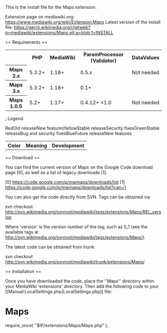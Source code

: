 This is the install file for the Maps extension.
	
Extension page on mediawiki.org: https://www.mediawiki.org/wiki/Extension:Maps
Latest version of the install file: https://gerrit.wikimedia.org/r/gitweb?p=mediawiki/extensions/Maps.git;a=blob;f=INSTALL


== Requirements ==

<table>
	<tr>
		<th></th>
		<th>PHP</th>
		<th>MediaWiki</th>
		<th>ParamProcessor (Validator)</th>
		<th>DataValues</th>
	</tr>
	<tr>
		<th>Maps 2.x</th>
		<td>5.3.2+</td>
		<td>1.18+</td>
		<td>0.5.x</td>
		<td>Not needed</td>
	</tr>
	<tr>
		<th>Maps 3.x</th>
		<td>5.3.2+</td>
		<td>1.18+</td>
		<td>0.1+</td>
	</tr>
	<tr>
		<th>Maps 1.0.5</th>
		<td>5.2+</td>
		<td>1.17+</td>
		<td>0.4.12+ &lt;1.0</td>
		<td>Not needed</td>
	</tr>
</table>

; Legend

<table>
	<tr>
		<th>Color</th>
		<th>Meaning</th>
		<th>Development</th>
	</tr>
	<tr>
		<tr style="background:salmon;">Red</tr>
		<tr>Old release</tr>
		<tr>New features</tr>
	</tr>
	<tr>
		<tr style="background:#FCED77;">Yellow</tr>
		<tr>Stable release</tr>
		<tr>Security fixes</tr>
	</tr>
	<tr>
		<tr style="background:#a0e75a;">Green</tr>
		<tr>Stable release</tr>
		<tr>Bug and security fixes</tr>
	</tr>
	<tr>
		<tr style="background:skyBlue;">Blue</tr>
		<tr>Future release</tr>
		<tr>New features</tr>
	</tr>
</table>

== Download ==

You can find the current version of Maps on the Google Code download page [0],
as well as a list of legacy downloads [1].

[0] https://code.google.com/p/mwmaps/downloads/list
[1] https://code.google.com/p/mwmaps/downloads/list?can=1

You can also get the code directly from SVN. Tags can be obtained via

 svn checkout http://svn.wikimedia.org/svnroot/mediawiki/tags/extensions/Maps/REL_version

Where 'version' is the version number of the tag, such as 0_1
(see the available tags at http://svn.wikimedia.org/svnroot/mediawiki/tags/extensions/Maps/).

The latest code can be obtained from trunk:

 svn checkout http://svn.wikimedia.org/svnroot/mediawiki/trunk/extensions/Maps/

== Installation ==

Once you have downloaded the code, place the ''Maps'' directory within your MediaWiki
'extensions' directory. Then add the following code to your [[Manual:LocalSettings.php|LocalSettings.php]] file:

# Maps
require_once( "$IP/extensions/Maps/Maps.php" );